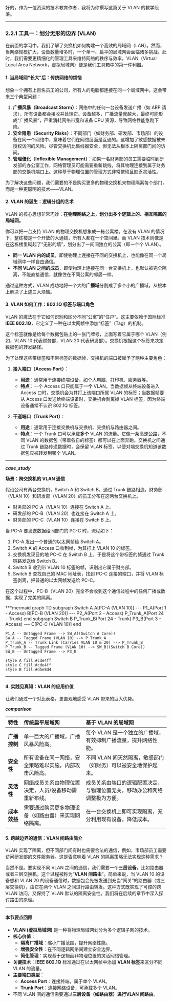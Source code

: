 好的，作为一位资深的技术教育作者，我将为你撰写这篇关于 VLAN 的教学段落。

---

### 2.2.1 工具一：划分无形的边界 (VLAN)

在前面的学习中，我们了解了交换机如何构建一个高效的局域网（LAN）。然而，当网络规模扩大，设备数量增多时，一个单一、扁平的局域网会面临诸多挑战。此时，我们需要更精细化的管理工具来维持网络的秩序与效率。VLAN（Virtual Local Area Network，虚拟局域网）便是我们工具箱中的第一件利器。

#### 1. 当局域网“长大”后：传统网络的烦恼

想象一个拥有上百名员工的公司，所有人的电脑都连接在同一个局域网中。这会带来三个典型问题：

1.  **广播风暴（Broadcast Storm）**：网络中的任何一台设备发送广播（如 ARP 请求），所有设备都会接收并处理它。设备越多，广播流量就越大，最终可能形成“广播风暴”，严重消耗网络带宽和设备 CPU 资源，导致网络性能急剧下降。
2.  **安全隐患（Security Risks）**：不同部门（如财务部、研发部、市场部）的设备在同一个网络中，意味着它们在网络层面是互通的。这增加了敏感数据被未授权访问的风险。尽管交换机比集线器安全，但无法从根本上隔离部门间的访问。
3.  **管理僵化（Inflexible Management）**：如果一名财务部的员工需要临时到研发部的办公室工作，网络管理员可能需要重新跳线，将其物理连接到属于财务部的交换机端口上。这种基于物理位置的管理方式非常繁琐且缺乏灵活性。

为了解决这些问题，我们需要的不是购买更多的物理交换机来物理隔离每个部门，而是一种更聪明的技术——VLAN。

#### 2. VLAN 的诞生：逻辑分组的艺术

VLAN 的核心思想非常巧妙：**在物理网络之上，划分出多个逻辑上的、相互隔离的局域网。**

你可以把一台支持 VLAN 的物理交换机想象成一栋公寓楼。在没有 VLAN 的情况下，整栋楼是一个开放的大通铺，所有人都在一个空间里。而 VLAN 技术则像是在这栋楼里砌起了“无形的墙”，划分出了一间间独立的公寓（即一个个 VLAN）。

-   **同一 VLAN 内的成员**，即使物理上连接在不同的交换机上，也能像在同一个局域网中一样自由通信。
-   **不同 VLAN 之间的成员**，即使物理上连接在同一台交换机上，也默认被完全隔离，不能直接通信，就像住在不同公寓的邻居一样。

通过这种方式，VLAN 成功地将一个大的**广播域**分割成了多个小的广播域，从根本上解决了上述三大烦恼。

#### 3. VLAN 如何工作：802.1Q 标签与端口角色

VLAN 的魔法在于它如何识别和区分不同“公寓”的“住户”。这主要依赖于国际标准 **IEEE 802.1Q**，它定义了一种在以太网帧中添加“标签”（Tag）的机制。

这个标签就像是给每个数据包贴上的一张门牌号，上面写着它属于哪个 VLAN（例如，VLAN 10 代表财务部，VLAN 20 代表研发部）。交换机根据这个标签来决定数据包的转发路径。

为了处理这些带标签和不带标签的数据帧，交换机的端口被赋予了两种主要角色：

1.  **接入端口（Access Port）**：
    *   **用途**：通常用于连接终端设备，如个人电脑、打印机、服务器等。
    *   **特点**：一个 Access 口只能属于**一个** VLAN。当数据帧从终端设备进入 Access 口时，交换机会为其打上该端口所属 VLAN 的标签；当数据帧要从 Access 口发送给终端设备时，交换机会剥离掉 VLAN 标签，因为终端设备通常不认识 802.1Q 标签。

2.  **干道端口（Trunk Port）**：
    *   **用途**：通常用于连接交换机与交换机、交换机与路由器之间。
    *   **特点**：一个 Trunk 口可以承载**多个** VLAN 的流量。它像一条高速公路，不同 VLAN 的数据包（带着各自的标签）都可以在上面奔跑。交换机之间通过 Trunk 链路传递数据时，会保留 VLAN 标签，以便对端交换机知道该数据包应被转发到哪个 VLAN。

***
***case_study***

**场景：跨交换机的 VLAN 通信**

假设公司有两台交换机，Switch A 和 Switch B，通过 Trunk 链路相连。财务部（VLAN 10）和研发部（VLAN 20）的员工分布在这两台交换机上。

-   财务部的 PC-A（VLAN 10）连接在 Switch A 上。
-   研发部的 PC-B（VLAN 20）也连接在 Switch A 上。
-   财务部的 PC-C（VLAN 10）连接在 Switch B 上。

当 PC-A 要发送数据给同部门的 PC-C 时，流程如下：

1.  PC-A 发出一个普通的以太网帧给 Switch A。
2.  Switch A 的 Access 口收到帧，为其打上 VLAN 10 的标签。
3.  交换机发现目的地 PC-C 在 Switch B 上，于是将这个带标签的帧通过 Trunk 链路发送给 Switch B。
4.  Switch B 收到带 VLAN 10 标签的帧，识别出它属于财务部。
5.  Switch B 查找自己的 MAC 地址表，找到 PC-C 连接的端口，并将 VLAN 标签剥离，把普通的以太网帧发送给 PC-C。

在这个过程中，PC-B（VLAN 20）完全不会收到这个通信过程中的任何广播或数据，实现了完美的隔离。

***mermaid
graph TD
    subgraph Switch A
        A[PC-A (VLAN 10)] --- P1_A(Port 1 - Access)
        B[PC-B (VLAN 20)] --- P2_A(Port 2 - Access)
        P_Trunk_A(Port 24 - Trunk)
    end
    subgraph Switch B
        P_Trunk_B(Port 24 - Trunk)
        P3_B(Port 3 - Access) --- C[PC-C (VLAN 10)]
    end

    P1_A -- Untagged Frame --> SW_A((Switch A Core))
    SW_A -- Tagged Frame (VLAN 10) --> P_Trunk_A
    P_Trunk_A -- Trunk Link (Carries VLAN 10 & 20) --> P_Trunk_B
    P_Trunk_B -- Tagged Frame (VLAN 10) --> SW_B((Switch B Core))
    SW_B -- Untagged Frame --> P3_B

    style A fill:#cde4ff
    style C fill:#cde4ff
    style B fill:#d5e8d4
***

#### 4. 实践见真知：VLAN 的应用价值

让我们通过一个对比表格，更直观地感受 VLAN 带来的巨大优势。

***comparison***

| 特性 | 传统扁平局域网 | 基于 VLAN 的局域网 |
| :--- | :--- | :--- |
| **广播控制** | 单一巨大的广播域，广播风暴风险高。 | 每个 VLAN 是一个独立的广播域，有效抑制广播流量，提升网络性能。 |
| **安全性** | 所有设备在同一网络，安全策略难以实施，内部攻击风险高。 | 不同 VLAN 间天然隔离，敏感部门（如财务）可以被安全地保护起来。 |
| **灵活性** | 网络成员关系由物理位置决定，人员/设备移动需重新布线。 | 成员关系由端口的逻辑配置决定，与物理位置无关，移动办公和网络调整极为方便。 |
| **成本效益** | 需要通过购买更多物理设备（如路由器）来实现网络隔离。 | 在一台交换机上即可实现隔离，充分利用现有设备，降低成本。 |

#### 5. 跨越边界的通信：VLAN 间路由简介

VLAN 实现了隔离，但不同部门间有时也需要合法的通信，例如，市场部员工需要访问研发部的文件服务器。这是否意味着 VLAN 的隔离策略无法实现这种需求？

当然不是。要实现不同 VLAN 之间的通信，我们需要一个**三层设备**，比如路由器或者三层交换机。这个过程被称为“**VLAN 间路由**”。简单来说，当 VLAN 10 的设备想和 VLAN 20 的设备通信时，数据包会先被发送到充当“网关”的路由器（或三层交换机），由它在两个 VLAN 之间进行路由转发。这种方式既实现了可控的跨 VLAN 访问，又保持了 VLAN 默认的隔离安全性。我们将在后续的章节中深入探讨路由的原理。

---

#### 本节要点回顾

*   **VLAN (虚拟局域网)** 是一种将物理局域网划分为多个逻辑子网的技术。
*   **核心价值**：
    *   **隔离广播域**：缩小广播范围，提升网络性能。
    *   **增强安全性**：在不同逻辑网络间建立安全边界。
    *   **简化管理**：实现基于逻辑而非物理位置的灵活网络管理。
*   **关键技术**：**IEEE 802.1Q** 标准通过在以太网帧中添加 **VLAN 标签**来区分不同 VLAN 的流量。
*   **主要端口类型**：
    *   **Access Port**：连接终端，属于单个 VLAN。
    *   **Trunk Port**：连接网络设备，可承载多个 VLAN。
*   不同 VLAN 间的通信需要通过**三层设备（如路由器）**进行**VLAN 间路由**。